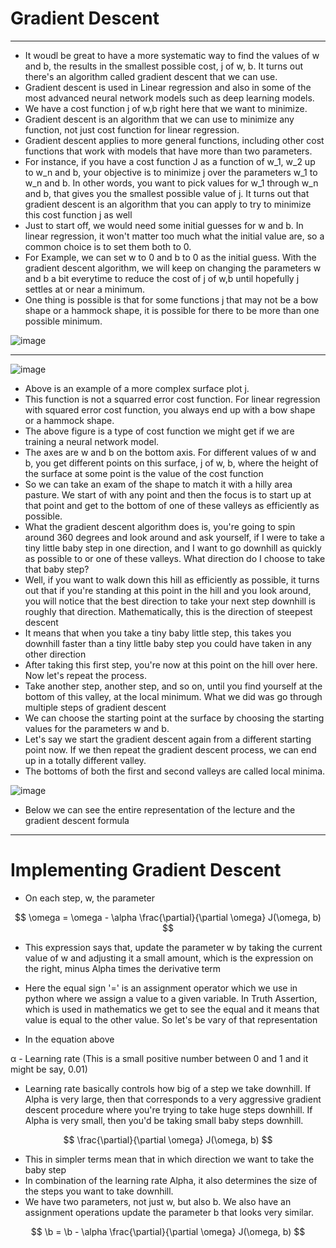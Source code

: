 # Gradient Descent
---

- It woudl be great to have a more systematic way to find the values of w and b, the results in the smallest possible cost, j of w, b. It turns out there's an algorithm called gradient descent that we can use.
- Gradient descent is used in Linear regression and also in some of the most advanced neural network models such as deep learning models.
- We have a cost function j of w,b right here that we want to minimize.
- Gradient descent is an algorithm that we can use to minimize any function, not just cost function for linear regression.
- Gradient descent applies to more general functions, including other cost functions that work with models that have more than two parameters.
- For instance, if you have a cost function J as a function of w_1, w_2 up to w_n and b, your objective is to minimize j over the parameters w_1 to w_n and b. In other words, you want to pick values for w_1 through w_n and b, that gives you the smallest possible value of j. It turns out that gradient descent is an algorithm that you can apply to try to minimize this cost function j as well
- Just to start off, we would need some initial guesses for w and b. In linear regression, it won't matter too much what the initial value are, so a common choice is to set them both to 0.
- For Example, we can set w to 0 and b to 0 as the initial guess. With the gradient descent algorithm, we will keep on changing the parameters w and b a bit everytime to reduce the cost of j of w,b until hopefully j settles at or near a minimum.
- One thing is possible is that for some functions j that may not be a bow shape or a hammock shape, it is possible for there to be more than one possible minimum.

![image](https://github.com/user-attachments/assets/56730058-fc9d-4a01-9b91-beb5818d78ae)

---

![image](https://github.com/user-attachments/assets/404329af-011e-4311-be82-b69f37bd6912)

- Above is an example of a more complex surface plot j.
- This function is not a squarred error cost function. For linear regression with squared error cost function, you always end up with a bow shape or a hammock shape.
- The above figure is a type of cost function we might get if we are training a neural network model.
- The axes are w and b on the bottom axis. For different values of w and b, you get different points on this surface, j of w, b, where the height of the surface at some point is the value of the cost function
- So we can take an exam of the shape to match it with a hilly area pasture. We start of with any point and then the focus is to start up at that point and get to the bottom of one of these valleys as efficiently as possible.
- What the gradient descent algorithm does is, you're going to spin around 360 degrees and look around and ask yourself, if I were to take a tiny little baby step in one direction, and I want to go downhill as quickly as possible to or one of these valleys. What direction do I choose to take that baby step?
-  Well, if you want to walk down this hill as efficiently as possible, it turns out that if you're standing at this point in the hill and you look around, you will notice that the best direction to take your next step downhill is roughly that direction. Mathematically, this is the direction of steepest descent
-  It means that when you take a tiny baby little step, this takes you downhill faster than a tiny little baby step you could have taken in any other direction
-  After taking this first step, you're now at this point on the hill over here. Now let's repeat the process.
-  Take another step, another step, and so on, until you find yourself at the bottom of this valley, at the local minimum. What we did was go through multiple steps of gradient descent
-  We can choose the starting point at the surface by choosing the starting values for the parameters w and b.
-  Let's say we start the gradient descent again from a different starting point now. If we then repeat the gradient descent process, we can end up in a totally different valley.
-  The bottoms of both the first and second valleys are called local minima.

![image](https://github.com/user-attachments/assets/ba7169c3-98fb-4c2e-9bee-af0050bb3e34)

- Below we can see the entire representation of the lecture and the gradient descent formula

---

# Implementing Gradient Descent

- On each step, w, the parameter

$$
\omega = \omega - \alpha \frac{\partial}{\partial \omega} J(\omega, b)
$$

- This expression says that, update the parameter w by taking the current value of w and adjusting it a small amount, which is the expression on the right, minus Alpha times the derivative term
- Here the equal sign '=' is an assignment operator which we use in python where we assign a value to a given variable. In Truth Assertion, which is used in mathematics we get to see the equal and it means that value is equal to the other value. So let's be vary of that representation

- In the equation above </br>

&alpha; - Learning rate (This is a small positive number between 0 and 1 and it might be say, 0.01) </br>

- Learning rate basically controls how big of a step we take downhill.  If Alpha is very large, then that corresponds to a very aggressive gradient descent procedure where you're trying to take huge steps downhill. If Alpha is very small, then you'd be taking small baby steps downhill.

$$
\frac{\partial}{\partial \omega} J(\omega, b)
$$

- This in simpler terms mean that in which direction we want to take the baby step
- In combination of the learning rate Alpha, it also determines the size of the steps you want to take downhill.
- We have two parameters, not just w, but also b. We also have an assignment operations update the parameter b that looks very similar.

$$
\b = \b - \alpha \frac{\partial}{\partial \omega} J(\omega, b)
$$
